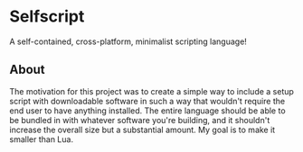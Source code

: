 # Selfscript

A self-contained, cross-platform, minimalist scripting language!

## About

The motivation for this project was to create a simple way to include a setup script with downloadable software in such a way that wouldn't require the end user to have anything installed. The entire language should be able to be bundled in with whatever software you're building, and it shouldn't increase the overall size but a substantial amount. My goal is to make it smaller than Lua.